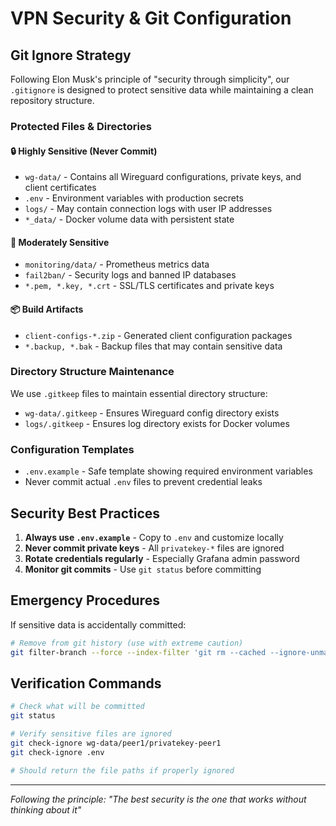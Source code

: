 # VPN Security & Git Configuration

## Git Ignore Strategy

Following Elon Musk's principle of "security through simplicity", our `.gitignore` is designed to protect sensitive data while maintaining a clean repository structure.

### Protected Files & Directories

#### 🔒 **Highly Sensitive (Never Commit)**
- `wg-data/` - Contains all Wireguard configurations, private keys, and client certificates
- `.env` - Environment variables with production secrets
- `logs/` - May contain connection logs with user IP addresses
- `*_data/` - Docker volume data with persistent state

#### 🔐 **Moderately Sensitive**
- `monitoring/data/` - Prometheus metrics data
- `fail2ban/` - Security logs and banned IP databases
- `*.pem, *.key, *.crt` - SSL/TLS certificates and private keys

#### 📦 **Build Artifacts**
- `client-configs-*.zip` - Generated client configuration packages
- `*.backup, *.bak` - Backup files that may contain sensitive data

### Directory Structure Maintenance

We use `.gitkeep` files to maintain essential directory structure:
- `wg-data/.gitkeep` - Ensures Wireguard config directory exists
- `logs/.gitkeep` - Ensures log directory exists for Docker volumes

### Configuration Templates

- `.env.example` - Safe template showing required environment variables
- Never commit actual `.env` files to prevent credential leaks

## Security Best Practices

1. **Always use `.env.example`** - Copy to `.env` and customize locally
2. **Never commit private keys** - All `privatekey-*` files are ignored
3. **Rotate credentials regularly** - Especially Grafana admin password
4. **Monitor git commits** - Use `git status` before committing

## Emergency Procedures

If sensitive data is accidentally committed:
```bash
# Remove from git history (use with extreme caution)
git filter-branch --force --index-filter 'git rm --cached --ignore-unmatch path/to/sensitive/file' --prune-empty --tag-name-filter cat -- --all
```

## Verification Commands

```bash
# Check what will be committed
git status

# Verify sensitive files are ignored
git check-ignore wg-data/peer1/privatekey-peer1
git check-ignore .env

# Should return the file paths if properly ignored
```

---
*Following the principle: "The best security is the one that works without thinking about it"*
